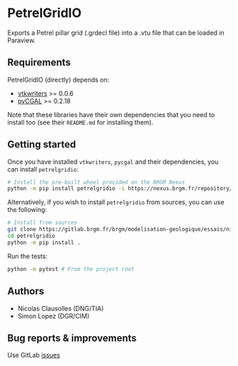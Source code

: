 # PetrelGridIO
Exports a Petrel pillar grid (.grdecl file) into a .vtu file that can be loaded in Paraview.

## Requirements
PetrelGridIO (directly) depends on:
* [vtkwriters](https://gitlab.brgm.fr/brgm/modelisation-geologique/vtkwriters) >= 0.0.6
* [pyCGAL](https://gitlab.brgm.fr/brgm/geomodelling/internal/pycgal) >= 0.2.18

Note that these libraries have their own dependencies that you need to install too (see their `README.md` for installing them).

## Getting started
Once you have installed `vtkwriters`, `pycgal` and their dependencies, you can install `petrelgridio`:
```bash
# Install the pre-built wheel provided on the BRGM Nexus
python -m pip install petrelgridio -i https://nexus.brgm.fr/repository/pypi-all/simple
```

Alternatively, if you wish to install `petrelgridio` from sources, you can use the following:
```bash
# Install from sources
git clone https://gitlab.brgm.fr/brgm/modelisation-geologique/essais/nicolas/petrelgridio
cd petrelgridio
python -m pip install .
```

Run the tests:
```bash
python -m pytest # From the project root
```

## Authors
* Nicolas Clausolles (DNG/TIA)
* Simon Lopez (DGR/CIM)

## Bug reports & improvements
Use GitLab [issues](https://gitlab.brgm.fr/brgm/modelisation-geologique/essais/nicolas/petrelgridio/-/issues)
